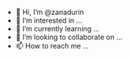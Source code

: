 - 👋 Hi, I’m @zanadurin
- 👀 I’m interested in ...
- 🌱 I’m currently learning ...
- 💞️ I’m looking to collaborate on ...
- 📫 How to reach me ...

<!---
zanadurin/zanadurin is a ✨ special ✨ repository because its `README.md` (this file) appears on your GitHub profile.
You can click the Preview link to take a look at your changes.
--->
